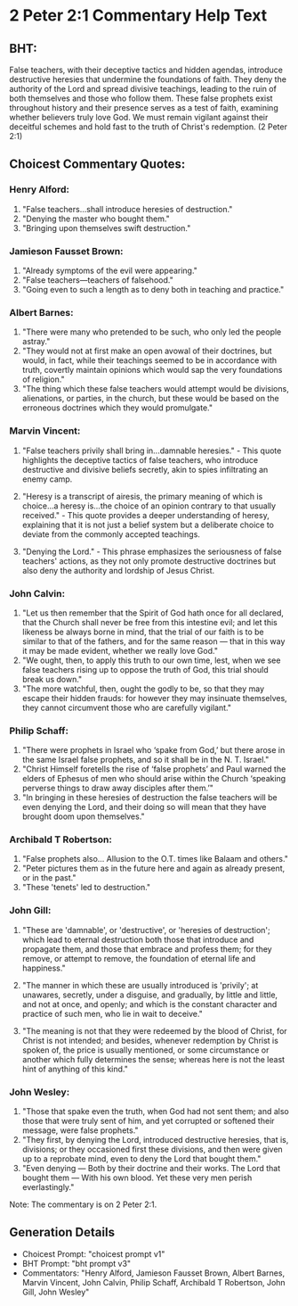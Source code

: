 # 2 Peter 2:1 Commentary Help Text

## BHT:
False teachers, with their deceptive tactics and hidden agendas, introduce destructive heresies that undermine the foundations of faith. They deny the authority of the Lord and spread divisive teachings, leading to the ruin of both themselves and those who follow them. These false prophets exist throughout history and their presence serves as a test of faith, examining whether believers truly love God. We must remain vigilant against their deceitful schemes and hold fast to the truth of Christ's redemption. (2 Peter 2:1)

## Choicest Commentary Quotes:
### Henry Alford:
1. "False teachers...shall introduce heresies of destruction." 
2. "Denying the master who bought them." 
3. "Bringing upon themselves swift destruction."

### Jamieson Fausset Brown:
1. "Already symptoms of the evil were appearing."
2. "False teachers—teachers of falsehood."
3. "Going even to such a length as to deny both in teaching and practice."

### Albert Barnes:
1. "There were many who pretended to be such, who only led the people astray."
2. "They would not at first make an open avowal of their doctrines, but would, in fact, while their teachings seemed to be in accordance with truth, covertly maintain opinions which would sap the very foundations of religion."
3. "The thing which these false teachers would attempt would be divisions, alienations, or parties, in the church, but these would be based on the erroneous doctrines which they would promulgate."

### Marvin Vincent:
1. "False teachers privily shall bring in...damnable heresies." - This quote highlights the deceptive tactics of false teachers, who introduce destructive and divisive beliefs secretly, akin to spies infiltrating an enemy camp.

2. "Heresy is a transcript of airesis, the primary meaning of which is choice...a heresy is...the choice of an opinion contrary to that usually received." - This quote provides a deeper understanding of heresy, explaining that it is not just a belief system but a deliberate choice to deviate from the commonly accepted teachings.

3. "Denying the Lord." - This phrase emphasizes the seriousness of false teachers' actions, as they not only promote destructive doctrines but also deny the authority and lordship of Jesus Christ.

### John Calvin:
1. "Let us then remember that the Spirit of God hath once for all declared, that the Church shall never be free from this intestine evil; and let this likeness be always borne in mind, that the trial of our faith is to be similar to that of the fathers, and for the same reason — that in this way it may be made evident, whether we really love God."
2. "We ought, then, to apply this truth to our own time, lest, when we see false teachers rising up to oppose the truth of God, this trial should break us down."
3. "The more watchful, then, ought the godly to be, so that they may escape their hidden frauds: for however they may insinuate themselves, they cannot circumvent those who are carefully vigilant."

### Philip Schaff:
1. "There were prophets in Israel who ‘spake from God,’ but there arose in the same Israel false prophets, and so it shall be in the N. T. Israel." 
2. "Christ Himself foretells the rise of ‘false prophets’ and Paul warned the elders of Ephesus of men who should arise within the Church ‘speaking perverse things to draw away disciples after them.’"
3. "In bringing in these heresies of destruction the false teachers will be even denying the Lord, and their doing so will mean that they have brought doom upon themselves."

### Archibald T Robertson:
1. "False prophets also... Allusion to the O.T. times like Balaam and others." 
2. "Peter pictures them as in the future here and again as already present, or in the past." 
3. "These 'tenets' led to destruction."

### John Gill:
1. "These are 'damnable', or 'destructive', or 'heresies of destruction'; which lead to eternal destruction both those that introduce and propagate them, and those that embrace and profess them; for they remove, or attempt to remove, the foundation of eternal life and happiness."

2. "The manner in which these are usually introduced is 'privily'; at unawares, secretly, under a disguise, and gradually, by little and little, and not at once, and openly; and which is the constant character and practice of such men, who lie in wait to deceive."

3. "The meaning is not that they were redeemed by the blood of Christ, for Christ is not intended; and besides, whenever redemption by Christ is spoken of, the price is usually mentioned, or some circumstance or another which fully determines the sense; whereas here is not the least hint of anything of this kind."

### John Wesley:
1. "Those that spake even the truth, when God had not sent them; and also those that were truly sent of him, and yet corrupted or softened their message, were false prophets."
2. "They first, by denying the Lord, introduced destructive heresies, that is, divisions; or they occasioned first these divisions, and then were given up to a reprobate mind, even to deny the Lord that bought them."
3. "Even denying — Both by their doctrine and their works. The Lord that bought them — With his own blood. Yet these very men perish everlastingly."

Note: The commentary is on 2 Peter 2:1.


## Generation Details
- Choicest Prompt: "choicest prompt v1"
- BHT Prompt: "bht prompt v3"
- Commentators: "Henry Alford, Jamieson Fausset Brown, Albert Barnes, Marvin Vincent, John Calvin, Philip Schaff, Archibald T Robertson, John Gill, John Wesley"
